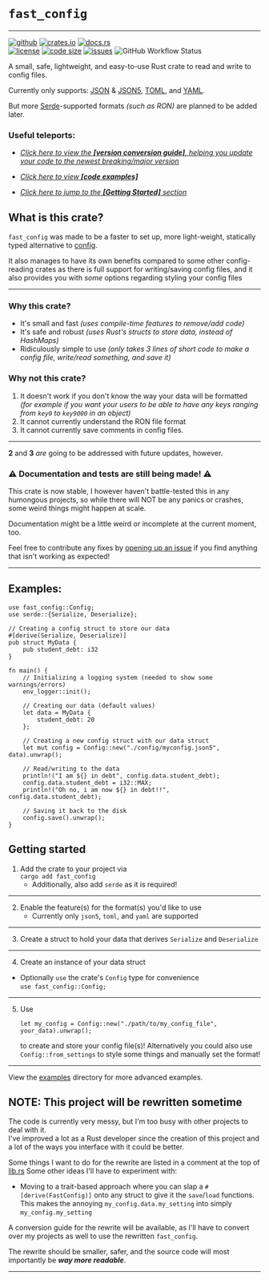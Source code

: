 `fast_config`
=============
---

[<img alt="github" src="https://img.shields.io/badge/github-fast_config-brightgreen.svg?logo=github&style=for-the-badge"/>](https://github.com/FlooferLand/fast_config)
[<img alt="crates.io" src="https://img.shields.io/crates/v/fast_config?logo=rust&style=for-the-badge"/>](https://crates.io/crates/fast_config)
[<img alt="docs.rs" src="https://img.shields.io/badge/docs.rs-fast_config-988.svg?logo=rust&style=for-the-badge"/>](https://docs.rs/fast_config)
<br style="display: block; margin: 0 0; content: '---'" />
[<img alt="license" src="https://img.shields.io/github/license/FlooferLand/fast_config?style=flat"/>](https://github.com/FlooferLand/fast_config/blob/main/LICENSE)
[<img alt="code size" src="https://img.shields.io/github/languages/code-size/FlooferLand/fast_config?style=flat"/>](https://www.youtube.com/watch?v=dQw4w9WgXcQ)
[<img alt="issues" src="https://img.shields.io/github/issues/FlooferLand/fast_config?label=open%20issues&style=flat"/>](https://github.com/FlooferLand/fast_config/issues)
![GitHub Workflow Status](https://img.shields.io/github/actions/workflow/status/FlooferLand/fast_config/main_test.yml)

A small, safe, lightweight, and easy-to-use Rust crate to read and write to config files.

Currently only supports:
[JSON](https://crates.io/crates/serde_json) & [JSON5](https://crates.io/crates/json5),
[TOML](https://crates.io/crates/toml),
and
[YAML](https://crates.io/crates/serde_yml).

But more [Serde](https://serde.rs/)-supported formats *(such as RON)* are planned to be added later.

### Useful teleports:
- *[Click here to view the **[version conversion guide]**, 
    helping you update your code to the newest breaking/major version](https://github.com/FlooferLand/fast_config/blob/main/CONVERSION_TUTORIAL.md)*

- *[Click here to view **[code examples]**](#examples)*

- *[Click here to jump to the **[Getting Started]** section](#getting-started)*


## What is this crate?
`fast_config` was made to be a faster to set up, more light-weight, statically typed alternative to [config](https://crates.io/crates/config).

It also manages to have its own benefits compared to some other config-reading crates
as there is full support for writing/saving config files,
and it also provides you with *some* options regarding styling your config files

---

### Why this crate?
- It's small and fast *(uses compile-time features to remove/add code)*
- It's safe and robust *(uses Rust's structs to store data, instead of HashMaps)*
- Ridiculously simple to use *(only takes 3 lines of short code to make a config file, write/read something, and save it)*

### Why not this crate?
1. It doesn't work if you don't know the way your data will be formatted
  *(for example if you want your users to be able to have any keys ranging from `key0` to `key9000` in an object)*
2. It cannot currently understand the RON file format
3. It cannot currently save comments in config files.
---
**2** and **3** _are_ going to be addressed with future updates, however.

### ⚠ Documentation and tests are still being made! ⚠
This crate is now stable, I however haven't battle-tested this in any humongous projects,
so while there will NOT be any panics or crashes, some weird things might happen at scale.

Documentation might be a little weird or incomplete at the current moment, too.

Feel free to contribute any fixes by [opening up an issue](https://github.com/FlooferLand/fast_config/issues) if you find
anything that isn't working as expected!

---

## Examples:
```rust,ignore
use fast_config::Config;
use serde::{Serialize, Deserialize};

// Creating a config struct to store our data
#[derive(Serialize, Deserialize)]
pub struct MyData {
    pub student_debt: i32
}

fn main() {
    // Initializing a logging system (needed to show some warnings/errors)
    env_logger::init();

    // Creating our data (default values)
    let data = MyData {
        student_debt: 20
    };

    // Creating a new config struct with our data struct
    let mut config = Config::new("./config/myconfig.json5", data).unwrap();

    // Read/writing to the data
    println!("I am ${} in debt", config.data.student_debt);
    config.data.student_debt = i32::MAX;
    println!("Oh no, i am now ${} in debt!!", config.data.student_debt);

    // Saving it back to the disk
    config.save().unwrap();
}
```

## Getting started

1. Add the crate to your project via <br/> `cargo add fast_config`
   - Additionally, also add `serde` as it is required!
---

2. Enable the feature(s) for the format(s) you'd like to use <br/>
   - Currently only `json5`, `toml`, and `yaml` are supported <br/>
---
3. Create a struct to hold your data that derives `Serialize` and `Deserialize`
---
4. Create an instance of your data struct
- Optionally `use` the crate's `Config` type for convenience <br/>
  `use fast_config::Config;`
---
5. Use <br/>
   ```rust,ignore
   let my_config = Config::new("./path/to/my_config_file", your_data).unwrap();
   ```
   to create and store your config file(s)!
Alternatively you could also use `Config::from_settings` to style some things and manually set the format!

---

View the [examples](./examples) directory for more advanced examples.

## NOTE: This project will be rewritten sometime
The code is currently very messy, but I'm too busy with other projects to deal with it. </br>
I've improved a lot as a Rust developer since the creation of this project and a lot of the ways you interface with it could be better.

Some things I want to do for the rewrite are listed in a comment at the top of [lib.rs](./src/lib.rs)
Some other ideas I'll have to experiment with:
- Moving to a trait-based approach where you can slap a `#[derive(FastConfig)]` onto any struct to give it the `save`/`load` functions.
  This makes the annoying `my_config.data.my_setting` into simply `my_config.my_setting`

A conversion guide for the rewrite will be available, as I'll have to convert over my projects as well to use the rewritten `fast_config`.

The rewrite should be smaller, safer, and the source code will most importantly be ***way more readable***.

---
<br/>
